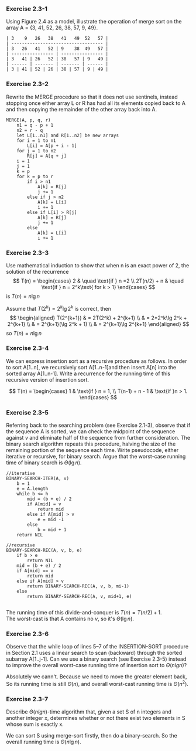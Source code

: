 ### Exercise 2.3-1

Using Figure 2.4 as a model, illustrate the operation of merge sort on the array
A = {3, 41, 52, 26, 38, 57, 9, 49}.

    | 3    9   26   38   41   49  52   57 | 
    | ----------------------------------- |
    | 3   26   41   52 | 9    38  49   57 |
    | ---------------- | ---------------- |
    | 3   41 | 26   52 | 38   57 | 9   49 |
    | ------ | ------- | ------- | ------ |
    | 3 | 41 | 52 | 26 | 38 | 57 | 9 | 49 |

### Exercise 2.3-2

Rewrite the MERGE procedure so that it does not use sentinels, instead stopping
once either array L or R has had all its elements copied back to A and then copying
the remainder of the other array back into A.

```
MERGE(A, p, q, r) 
    n1 = q - p + 1
    n2 = r - q
    let L[1..n1] and R[1..n2] be new arrays
    for i = 1 to n1
        L[i] = A[p + i - 1]
    for j = 1 to n2
        R[j] = A[q + j]
    i = 1
    j = 1
    k = p
    for k = p to r
        if i > n1
            A[k] = R[j]
            j += 1
        else if j > n2
            A[k] = L[i]
            i += 1
        else if L[i] > R[j]
            A[k] = R[j]
            j += 1
        else 
            A[k] = L[i]
            i += 1
```

### Exercise 2.3-3

Use mathematical induction to show that when n is an exact power of 2, the solution of the recurrence
$$
T(n) =
  \begin{cases}
    2       & \quad \text{if } n =2 \\
    2T(n/2) + n  & \quad \text{if } n = 2^k\text{ for k > 1}
  \end{cases}
$$
is $T(n) = n\lg n$

Assume that $T(2^k) = 2^k\lg 2^k$ is correct, then 
$$
\begin{aligned}
T(2^{k+1}) & = 2T(2^k) + 2^{k+1} \\
& = 2*2^k\lg 2^k + 2^{k+1} \\
& = 2^{k+1}(\lg 2^k + 1) \\
& = 2^{k+1}\lg 2^{k+1}
\end{aligned}
$$
so $T(n) = n\lg n$

### Exercise 2.3-4

We can express insertion sort as a recursive procedure as follows. In order to sort
A[1..n], we recursively sort A[1..n-1]and then insert A[n] into the sorted array
A[1..n-1]. Write a recurrence for the running time of this recursive version of
insertion sort.

$$
T(n) = 
\begin{cases}
1 & \text{if } n = 1, \\
T(n-1) + n - 1 & \text{if }n > 1.
\end{cases}
$$

### Exercise 2.3-5

Referring back to the searching problem (see Exercise 2.1-3), observe that if the
sequence A is sorted, we can check the midpoint of the sequence against _v_ and
eliminate half of the sequence from further consideration. The binary search algorithm repeats this procedure, halving the size of the remaining portion of the
sequence each time. Write pseudocode, either iterative or recursive, for binary
search. Argue that the worst-case running time of binary search is $\Theta(\lg n)$.

```
//iterative
BINARY-SEARCH-ITER(A, v)
    b = 1
    e = A.length
    while b <= h
        mid = (b + e) / 2
        if A[mid] = v
            return mid
        else if A[mid] > v
            e = mid -1
        else 
            b = mid + 1
    return NIL

//recursive
BINARY-SEARCH-REC(A, v, b, e)
    if b > e
        return NIL
    mid = (b + e) / 2
    if A[mid] == v
        return mid
    else if A[mid] > v
        return BINARY-SEARCH-REC(A, v, b, mi-1)
    else 
        return BINARY-SEARCH-REC(A, v, mid+1, e)
    
```
The running time of this divide-and-conquer is $T(n)=T(n/2) + 1$.  
The worst-cast is that A contains no _v_, so it's $\Theta(\lg n)$.

### Exercise 2.3-6

Observe that the while loop of lines 5–7 of the INSERTION-SORT procedure in
Section 2.1 uses a linear search to scan (backward) through the sorted subarray
A[1..j-1]. Can we use a binary search (see Exercise 2.3-5) instead to improve
the overall worst-case running time of insertion sort to $\Theta(n lg n)$?

Absolutely we cann't. Because we need to move the greater element back, So its running time is still $\Theta(n)$, and overall worst-cast running time is $\Theta(n^2)$.

### Exercise 2.3-7 

Describe $\Theta(n lg n)$-time algorithm that, given a set S of n integers and another
integer x, determines whether or not there exist two elements in S whose sum is
exactly x.


We can sort S using merge-sort firstly, then do a binary-search. So the overall running time is $\Theta(n\lg n)$.